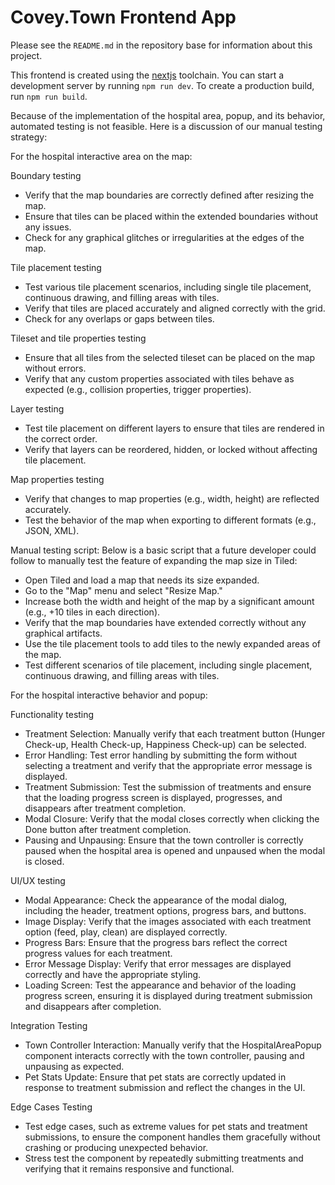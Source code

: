 # Covey.Town Frontend App

Please see the `README.md` in the repository base for information about this project.

This frontend is created using the [nextjs](https://nextjs.org) toolchain. You
can start a development server by running `npm run dev`. To create a production build, run
`npm run build`.

Because of the implementation of the hospital area, popup, and its behavior, automated testing is not feasible. Here is a discussion of our manual testing strategy:

For the hospital interactive area on the map:

Boundary testing
- Verify that the map boundaries are correctly defined after resizing the map.
- Ensure that tiles can be placed within the extended boundaries without any issues.
- Check for any graphical glitches or irregularities at the edges of the map.

Tile placement testing
- Test various tile placement scenarios, including single tile placement, continuous drawing, and filling areas with tiles.
- Verify that tiles are placed accurately and aligned correctly with the grid.
- Check for any overlaps or gaps between tiles.

Tileset and tile properties testing
- Ensure that all tiles from the selected tileset can be placed on the map without errors.
- Verify that any custom properties associated with tiles behave as expected (e.g., collision properties, trigger properties).

Layer testing
- Test tile placement on different layers to ensure that tiles are rendered in the correct order.
- Verify that layers can be reordered, hidden, or locked without affecting tile placement.

Map properties testing
- Verify that changes to map properties (e.g., width, height) are reflected accurately.
- Test the behavior of the map when exporting to different formats (e.g., JSON, XML).


Manual testing script:
Below is a basic script that a future developer could follow to manually test the feature of expanding the map size in Tiled:

- Open Tiled and load a map that needs its size expanded.
- Go to the "Map" menu and select "Resize Map."
- Increase both the width and height of the map by a significant amount (e.g., +10 tiles in each direction).
- Verify that the map boundaries have extended correctly without any graphical artifacts.
- Use the tile placement tools to add tiles to the newly expanded areas of the map.
- Test different scenarios of tile placement, including single placement, continuous drawing, and filling areas with tiles.



For the hospital interactive behavior and popup:

Functionality testing
- Treatment Selection: Manually verify that each treatment button (Hunger Check-up, Health Check-up, Happiness Check-up) can be selected.
- Error Handling: Test error handling by submitting the form without selecting a treatment and verify that the appropriate error message is displayed.
- Treatment Submission: Test the submission of treatments and ensure that the loading progress screen is displayed, progresses, and disappears after treatment completion.
- Modal Closure: Verify that the modal closes correctly when clicking the Done button after treatment completion.
- Pausing and Unpausing: Ensure that the town controller is correctly paused when the hospital area is opened and unpaused when the modal is closed.

UI/UX testing
- Modal Appearance: Check the appearance of the modal dialog, including the header, treatment options, progress bars, and buttons.
- Image Display: Verify that the images associated with each treatment option (feed, play, clean) are displayed correctly.
- Progress Bars: Ensure that the progress bars reflect the correct progress values for each treatment.
- Error Message Display: Verify that error messages are displayed correctly and have the appropriate styling.
- Loading Screen: Test the appearance and behavior of the loading progress screen, ensuring it is displayed during treatment submission and disappears after completion.

Integration Testing
- Town Controller Interaction: Manually verify that the HospitalAreaPopup component interacts correctly with the town controller, pausing and unpausing as expected.
- Pet Stats Update: Ensure that pet stats are correctly updated in response to treatment submission and reflect the changes in the UI.

Edge Cases Testing
- Test edge cases, such as extreme values for pet stats and treatment submissions, to ensure the component handles them gracefully without crashing or producing unexpected behavior.
- Stress test the component by repeatedly submitting treatments and verifying that it remains responsive and functional.